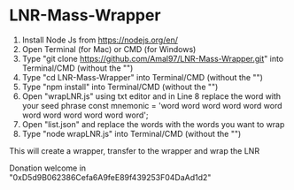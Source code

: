 # LNR-Mass-Wrapper

1) Install Node Js from https://nodejs.org/en/
2) Open Terminal (for Mac) or CMD (for Windows)
3) Type "git clone https://github.com/Amal97/LNR-Mass-Wrapper.git" into Terminal/CMD (without the "") 
4) Type "cd LNR-Mass-Wrapper" into Terminal/CMD (without the "") 
5) Type "npm install" into Terminal/CMD (without the "") 
6) Open "wrapLNR.js" using txt editor and in Line 8 replace the word with your seed phrase
  const mnemonic = 'word word word word word word word word word word word word';
7) Open "list.json" and replace the words with the words you want to wrap
8) Type "node wrapLNR.js" into Terminal/CMD (without the "")

This will create a wrapper, transfer to the wrapper and wrap the LNR

Donation welcome in "0xD5d9B062386Cefa6A9feE89f439253F04DaAd1d2"
